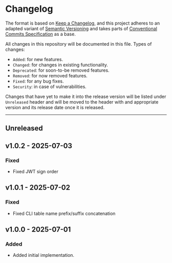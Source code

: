 # Changelog

The format is based on [Keep a Changelog](https://keepachangelog.com), and this project adheres to an adapted variant of [Semantic Versioning](https://semver.org/spec/v2.0.0.html) and takes parts of [Conventional Commits Specification](https://www.conventionalcommits.org) as a base.

All changes in this repository will be documented in this file. Types of changes:

- `Added`: for new features.
- `Changed`: for changes in existing functionality.
- `Deprecated`: for soon-to-be removed features.
- `Removed`: for now removed features.
- `Fixed`: for any bug fixes.
- `Security`: in case of vulnerabilities.

Changes that have yet to make it into the release version will be listed under `Unreleased` header and will be moved to the header with and appropriate version and its release date once it is released.

---

## Unreleased

## v1.0.2 - 2025-07-03

### Fixed

- Fixed JWT sign order

## v1.0.1 - 2025-07-02

### Fixed

- Fixed CLI table name prefix/suffix concatenation

## v1.0.0 - 2025-07-01

### Added

- Added initial implementation.
